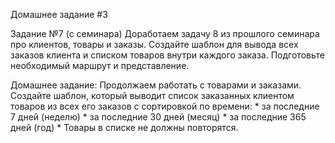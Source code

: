 Домашнее задание #3
    
Задание №7 (с семинара)
    Доработаем задачу 8 из прошлого семинара про клиентов, товары и заказы.
    Создайте шаблон для вывода всех заказов клиента и списком товаров внутри каждого заказа.
    Подготовьте необходимый маршрут и представление.

Домашнее задание:
    Продолжаем работать с товарами и заказами.
    Создайте шаблон, который выводит список заказанных клиентом товаров
    из всех его заказов с сортировкой по времени:
        * за последние 7 дней (неделю)
        * за последние 30 дней (месяц)
        * за последние 365 дней (год)
    * Товары в списке не должны повторятся.